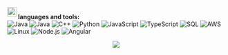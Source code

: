 
<a href="https://www.linkedin.com/in/ruitao-jiang-295a42224">
  <img align="left" alt="Ruitao's LinkedIN" width="22px" src="https://raw.githubusercontent.com/peterthehan/peterthehan/master/assets/linkedin.svg" />
</a>

**languages and tools:**  
![Java](https://img.shields.io/badge/-Java-000?&logo=Java&logoColor=007396)
![Java](https://img.shields.io/badge/-Java-000?&logo=Java)
![C++](https://img.shields.io/badge/-C++-000?&logo=c%2b%2b&logoColor=00599C)
![Python](https://img.shields.io/badge/-Python-000?&logo=Python)
![JavaScript](https://img.shields.io/badge/-JavaScript-000?&logo=JavaScript)
![TypeScript](https://img.shields.io/badge/-TypeScript-000?&logo=TypeScript)
![SQL](https://img.shields.io/badge/-SQL-000?&logo=MySQL)
![AWS](https://img.shields.io/badge/-AWS-000?&logo=Amazon-AWS&logoColor=F90)
![Linux](https://img.shields.io/badge/-Linux-000?&logo=Linux)
![Node.js](https://img.shields.io/badge/-Node.js-000?&logo=node.js)
![Angular](https://img.shields.io/badge/-Angualr-000?&logo=angular)

<div align="center"> <img src="https://github-readme-stats.vercel.app/api/top-langs/?username=sun0225SUN&hide_title=true&hide_border=true&layout=compact&langs_count=6&text_color=000&icon_color=fff&bg_color=0,52fa5a,4dfcff,c64dff&theme=graywhite" /> </div>
<!---
betterrt/betterrt is a ✨ special ✨ repository because its `README.md` (this file) appears on your GitHub profile.
You can click the Preview link to take a look at your changes.
--->
